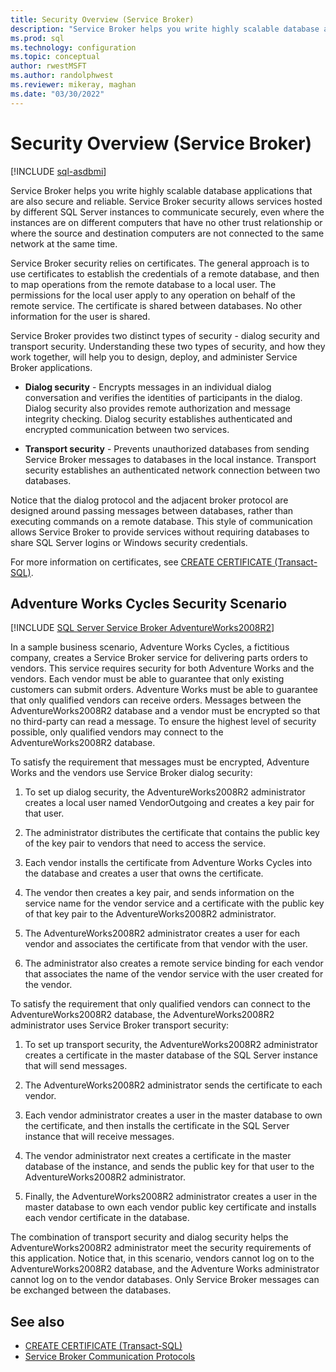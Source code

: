 ```yaml
---
title: Security Overview (Service Broker)
description: "Service Broker helps you write highly scalable database applications that are also secure and reliable."
ms.prod: sql
ms.technology: configuration
ms.topic: conceptual
author: rwestMSFT
ms.author: randolphwest
ms.reviewer: mikeray, maghan
ms.date: "03/30/2022"
---
```


# Security Overview (Service Broker)

[!INCLUDE [sql-asdbmi](../../includes/applies-to-version/sql-asdbmi.md)]

Service Broker helps you write highly scalable database applications that are also secure and reliable. Service Broker security allows services hosted by different SQL Server instances to communicate securely, even where the instances are on different computers that have no other trust relationship or where the source and destination computers are not connected to the same network at the same time.

Service Broker security relies on certificates. The general approach is to use certificates to establish the credentials of a remote database, and then to map operations from the remote database to a local user. The permissions for the local user apply to any operation on behalf of the remote service. The certificate is shared between databases. No other information for the user is shared.

Service Broker provides two distinct types of security - dialog security and transport security. Understanding these two types of security, and how they work together, will help you to design, deploy, and administer Service Broker applications.

- **Dialog security** - Encrypts messages in an individual dialog conversation and verifies the identities of participants in the dialog. Dialog security also provides remote authorization and message integrity checking. Dialog security establishes authenticated and encrypted communication between two services.

- **Transport security** - Prevents unauthorized databases from sending Service Broker messages to databases in the local instance. Transport security establishes an authenticated network connection between two databases.

Notice that the dialog protocol and the adjacent broker protocol are designed around passing messages between databases, rather than executing commands on a remote database. This style of communication allows Service Broker to provide services without requiring databases to share SQL Server logins or Windows security credentials.

For more information on certificates, see [CREATE CERTIFICATE (Transact-SQL)](../../t-sql/statements/create-certificate-transact-sql.md).

## Adventure Works Cycles Security Scenario

[!INCLUDE [SQL Server Service Broker AdventureWorks2008R2](../../includes/service-broker-adventureworks-2008-r2.md)]

In a sample business scenario, Adventure Works Cycles, a fictitious company, creates a Service Broker service for delivering parts orders to vendors. This service requires security for both Adventure Works and the vendors. Each vendor must be able to guarantee that only existing customers can submit orders. Adventure Works must be able to guarantee that only qualified vendors can receive orders. Messages between the AdventureWorks2008R2 database and a vendor must be encrypted so that no third-party can read a message. To ensure the highest level of security possible, only qualified vendors may connect to the AdventureWorks2008R2 database.

To satisfy the requirement that messages must be encrypted, Adventure Works and the vendors use Service Broker dialog security:

1. To set up dialog security, the AdventureWorks2008R2 administrator creates a local user named VendorOutgoing and creates a key pair for that user.

2. The administrator distributes the certificate that contains the public key of the key pair to vendors that need to access the service.

3. Each vendor installs the certificate from Adventure Works Cycles into the database and creates a user that owns the certificate.

4. The vendor then creates a key pair, and sends information on the service name for the vendor service and a certificate with the public key of that key pair to the AdventureWorks2008R2 administrator.

5. The AdventureWorks2008R2 administrator creates a user for each vendor and associates the certificate from that vendor with the user.

6. The administrator also creates a remote service binding for each vendor that associates the name of the vendor service with the user created for the vendor.

To satisfy the requirement that only qualified vendors can connect to the AdventureWorks2008R2 database, the AdventureWorks2008R2 administrator uses Service Broker transport security:

1. To set up transport security, the AdventureWorks2008R2 administrator creates a certificate in the master database of the SQL Server instance that will send messages.

2. The AdventureWorks2008R2 administrator sends the certificate to each vendor.

3. Each vendor administrator creates a user in the master database to own the certificate, and then installs the certificate in the SQL Server instance that will receive messages.

4. The vendor administrator next creates a certificate in the master database of the instance, and sends the public key for that user to the AdventureWorks2008R2 administrator.

5. Finally, the AdventureWorks2008R2 administrator creates a user in the master database to own each vendor public key certificate and installs each vendor certificate in the database.

The combination of transport security and dialog security helps the AdventureWorks2008R2 administrator meet the security requirements of this application. Notice that, in this scenario, vendors cannot log on to the AdventureWorks2008R2 database, and the Adventure Works administrator cannot log on to the vendor databases. Only Service Broker messages can be exchanged between the databases.

## See also

- [CREATE CERTIFICATE (Transact-SQL)](../../t-sql/statements/create-certificate-transact-sql.md)
- [Service Broker Communication Protocols](service-broker-communication-protocols.md)

